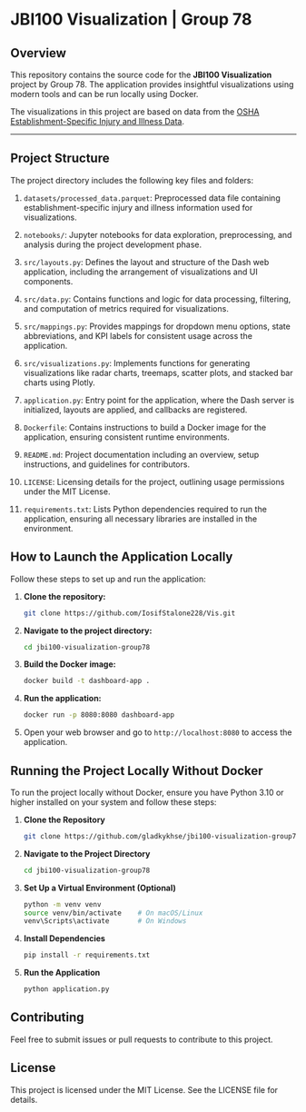 # JBI100 Visualization | Group 78

## Overview
This repository contains the source code for the **JBI100 Visualization** project by Group 78. The application provides insightful visualizations using modern tools and can be run locally using Docker.

The visualizations in this project are based on data from the [OSHA Establishment-Specific Injury and Illness Data](https://www.osha.gov/Establishment-Specific-Injury-and-Illness-Data).

---

## Project Structure

The project directory includes the following key files and folders:

1. `datasets/processed_data.parquet`: Preprocessed data file containing establishment-specific injury and illness information used for visualizations.

2. `notebooks/`: Jupyter notebooks for data exploration, preprocessing, and analysis during the project development phase.

3. `src/layouts.py`: Defines the layout and structure of the Dash web application, including the arrangement of visualizations and UI components.

4. `src/data.py`: Contains functions and logic for data processing, filtering, and computation of metrics required for visualizations.

5. `src/mappings.py`: Provides mappings for dropdown menu options, state abbreviations, and KPI labels for consistent usage across the application.

6. `src/visualizations.py`: Implements functions for generating visualizations like radar charts, treemaps, scatter plots, and stacked bar charts using Plotly.

7. `application.py`: Entry point for the application, where the Dash server is initialized, layouts are applied, and callbacks are registered.

8. `Dockerfile`: Contains instructions to build a Docker image for the application, ensuring consistent runtime environments.

9. `README.md`: Project documentation including an overview, setup instructions, and guidelines for contributors.

10. `LICENSE`: Licensing details for the project, outlining usage permissions under the MIT License.

11. `requirements.txt`: Lists Python dependencies required to run the application, ensuring all necessary libraries are installed in the environment.


## How to Launch the Application Locally

Follow these steps to set up and run the application:

1. **Clone the repository:**

   ```bash
   git clone https://github.com/IosifStalone228/Vis.git
   ```

2. **Navigate to the project directory:**

   ```bash
   cd jbi100-visualization-group78
   ```

3. **Build the Docker image:**

   ```bash
   docker build -t dashboard-app .
   ```

4. **Run the application:**

   ```bash
   docker run -p 8080:8080 dashboard-app
   ```

5. Open your web browser and go to `http://localhost:8080` to access the application.

## Running the Project Locally Without Docker

To run the project locally without Docker, ensure you have Python 3.10 or higher installed on your system and follow these steps:

1. **Clone the Repository**
   ```bash
   git clone https://github.com/gladkykhse/jbi100-visualization-group78.git
   ```

2. **Navigate to the Project Directory**
   
   ```bash
   cd jbi100-visualization-group78
   ```

3. **Set Up a Virtual Environment (Optional)**
   
   ```bash
   python -m venv venv
   source venv/bin/activate    # On macOS/Linux
   venv\Scripts\activate       # On Windows
   ```
   
3. **Install Dependencies**
   
   ```bash
   pip install -r requirements.txt
   ```
   
3. **Run the Application**
   
   ```bash
   python application.py
   ```

## Contributing
Feel free to submit issues or pull requests to contribute to this project.

## License
This project is licensed under the MIT License. See the LICENSE file for details.
